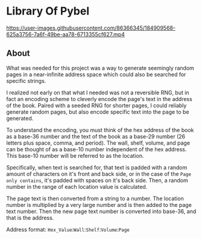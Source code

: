 # Library Of Pybel

https://user-images.githubusercontent.com/86366345/184909568-625a3756-7a6f-49be-aa78-6713355cf627.mp4

## About

What was needed for this project was a way to generate seemingly random pages in a near-infinite address space which could also be searched for specific strings.

I realized not early on that what I needed was not a reversible RNG, but in fact an encoding scheme to cleverly encode the page's text in the address of the book. Paired with a seeded RNG for shorter pages, I could reliably generate random pages, but also encode specific text into the page to be generated.

To understand the encoding, you must think of the hex address of the book as a base-36 number and the text of the book as a base-29 number (26 letters plus space, comma, and period). The wall, shelf, volume, and page can be thought of as a base-10 number independent of the hex address. This base-10 number will be referred to as the location.

Specifically, when text is searched for, that text is padded with a random amount of characters on it's front and back side, or in the case of the `Page only contains`, it's padded with spaces on it's back side. Then, a random number in the range of each location value is calculated.

The page text is then converted from a string to a number. The location number is multiplied by a very large number and is then added to the page text number. Then the new page text number is converted into base-36, and that is the address.

Address format: `Hex_Value`:`Wall`:`Shelf`:`Volume`:`Page`

